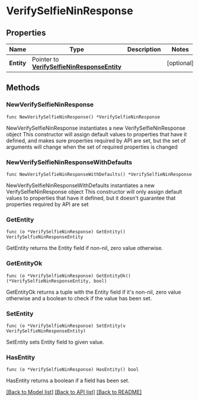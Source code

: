 # VerifySelfieNinResponse

## Properties

Name | Type | Description | Notes
------------ | ------------- | ------------- | -------------
**Entity** | Pointer to [**VerifySelfieNinResponseEntity**](VerifySelfieNinResponseEntity.md) |  | [optional] 

## Methods

### NewVerifySelfieNinResponse

`func NewVerifySelfieNinResponse() *VerifySelfieNinResponse`

NewVerifySelfieNinResponse instantiates a new VerifySelfieNinResponse object
This constructor will assign default values to properties that have it defined,
and makes sure properties required by API are set, but the set of arguments
will change when the set of required properties is changed

### NewVerifySelfieNinResponseWithDefaults

`func NewVerifySelfieNinResponseWithDefaults() *VerifySelfieNinResponse`

NewVerifySelfieNinResponseWithDefaults instantiates a new VerifySelfieNinResponse object
This constructor will only assign default values to properties that have it defined,
but it doesn't guarantee that properties required by API are set

### GetEntity

`func (o *VerifySelfieNinResponse) GetEntity() VerifySelfieNinResponseEntity`

GetEntity returns the Entity field if non-nil, zero value otherwise.

### GetEntityOk

`func (o *VerifySelfieNinResponse) GetEntityOk() (*VerifySelfieNinResponseEntity, bool)`

GetEntityOk returns a tuple with the Entity field if it's non-nil, zero value otherwise
and a boolean to check if the value has been set.

### SetEntity

`func (o *VerifySelfieNinResponse) SetEntity(v VerifySelfieNinResponseEntity)`

SetEntity sets Entity field to given value.

### HasEntity

`func (o *VerifySelfieNinResponse) HasEntity() bool`

HasEntity returns a boolean if a field has been set.


[[Back to Model list]](../README.md#documentation-for-models) [[Back to API list]](../README.md#documentation-for-api-endpoints) [[Back to README]](../README.md)


